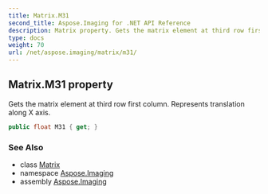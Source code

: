 ```yaml
---
title: Matrix.M31
second_title: Aspose.Imaging for .NET API Reference
description: Matrix property. Gets the matrix element at third row first column. Represents translation along X axis
type: docs
weight: 70
url: /net/aspose.imaging/matrix/m31/
---
```

## Matrix.M31 property

Gets the matrix element at third row first column. Represents translation along X axis.

```csharp
public float M31 { get; }
```

### See Also

* class [Matrix](../)
* namespace [Aspose.Imaging](../../matrix/)
* assembly [Aspose.Imaging](../../../)


